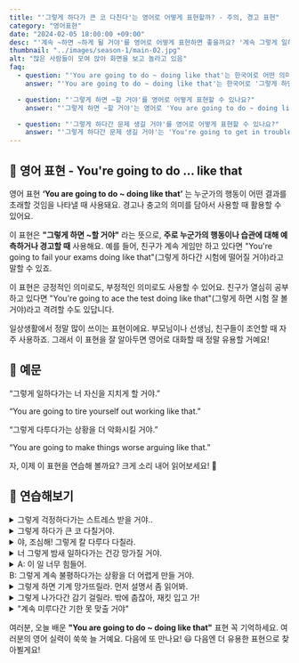 ```yaml
---
title: "'그렇게 하다가 큰 코 다친다'는 영어로 어떻게 표현할까? - 주의, 경고 표현"
category: "영어표현"
date: "2024-02-05 18:00:00 +09:00"
desc: "'계속 ~하면 ~하게 될 거야'를 영어로 어떻게 표현하면 좋을까요? '계속 그렇게 일하면 지치게 될 거야.', '계속 그렇게 다투면 상황이 더 나빠질 거야.' 등을 영어로 표현하는 법을 배워봅시다. 다양한 예문을 통해서 연습하고 본인의 표현으로 만들어 보세요."
thumbnail: "../images/season-1/main-02.jpg"
alt: "많은 사람들이 모여 앉아 화면을 보고 놀라고 있음"
faq:
  - question: "'You are going to do ~ doing like that'는 한국어로 어떤 의미인가요?"
    answer: "'You are going to do ~ doing like that'는 한국어로 '그렇게 하면 ~할 거야' 또는 '그렇게 하다간 ~할 거야'로 번역될 수 있습니다. 이 표현은 누군가의 현재 행동이나 습관에 대해 미래의 결과를 예측하거나 경고할 때 사용합니다."

  - question: "'그렇게 하면 ~할 거야'를 영어로 어떻게 표현할 수 있나요?"
    answer: "'그렇게 하면 ~할 거야'는 영어로 'You are going to do ~ doing like that'로 표현할 수 있습니다. 예를 들어, '그렇게 공부하면 시험 잘 볼 거야'는 'You're going to ace the test studying like that'로 말할 수 있습니다."

  - question: "'그렇게 하다간 문제 생길 거야'를 영어로 어떻게 표현할 수 있나요?"
    answer: "'그렇게 하다간 문제 생길 거야'는 'You're going to get in trouble acting like that'로 표현할 수 있습니다. 이는 'You are going to do ~ doing like that' 패턴을 사용한 예입니다."
---
```


## 🌟 영어 표현 - You're going to do ... like that

영어 표현 **‘You are going to do ~ doing like that’** 는 누군가의 행동이 어떤 결과를 초래할 것임을 나타낼 때 사용돼요. 경고나 충고의 의미를 담아서 사용할 때 활용할 수 있어요.

이 표현은 **"그렇게 하면 ~할 거야"** 라는 뜻으로, **주로 누군가의 행동이나 습관에 대해 예측하거나 경고할 때** 사용해요. 예를 들어, 친구가 계속 게임만 하고 있다면 "You're going to fail your exams doing like that"(그렇게 하다간 시험에 떨어질 거야)라고 말할 수 있죠.

이 표현은 긍정적인 의미로도, 부정적인 의미로도 사용할 수 있어요. 친구가 열심히 공부하고 있다면 "You're going to ace the test doing like that"(그렇게 하면 시험 잘 볼 거야)라고 격려할 수도 있답니다.

일상생활에서 정말 많이 쓰이는 표현이에요. 부모님이나 선생님, 친구들이 조언할 때 자주 사용하죠. 그래서 이 표현을 잘 알아두면 영어로 대화할 때 정말 유용할 거예요!

## 📖 예문

“그렇게 일하다가는 너 자신을 지치게 할 거야.”

“You are going to tire yourself out working like that.”

“그렇게 다투다가는 상황을 더 악화시킬 거야.”

“You are going to make things worse arguing like that.”

자, 이제 이 표현을 연습해 볼까요? 크게 소리 내어 읽어보세요! 🚀

## 💬 연습해보기

<details>
  <summary>그렇게 걱정하다가는 스트레스 받을 거야..</summary>
  <span>You are going to stress yourself out worrying like that.</span>
</details>

<details>
 <summary>그렇게 하다가 큰 코 다칠거야.</summary>
  <span>You are going to end up in trouble doing it like that.</span>
</details>

<details>
<summary>야, 조심해! 그렇게 칼 다루다 다칠라.</summary>
<span>Hey, you're going to hurt yourself handling the knife like that! Be careful.</span>
</details>

<details>
  <summary>너 그렇게 밤새 일하다가는 건강 망가질 거야.</summary>
  <span>
  You are going to harm your health working overnight like that.
  </span>
</details>

<details>
  <summary>A: 이 일 너무 힘들어.<br>
  B: 그렇게 계속 불평하다가는 상황을 더 어렵게 만들 거야.
  </summary>
  <span>
  A: This work is too hard.<br>
  B: You are going to make things harder for yourself complaining like that.
  </span>
</details>

<details>
<summary>그렇게 하면 기계 망가뜨릴라. 먼저 설명서 좀 읽어봐.</summary>
<span>You're going to break the machine doing like that. Read the manual first, okay?</span>
</details>

<details>
<summary>그렇게 나가다간 감기 걸릴라. 밖에 춥잖아, 재킷 입고 가!</summary>
<span>You're going to catch a cold going out like that. Put on a jacket, it's freezing outside!</span>
</details>

<details>
<summary>"계속 미루다간 기한 못 맞출 거야"</summary>
<span>You're going to miss the deadline if you keep procrastinating"</span>
</details>

여러분, 오늘 배운 **"You are going to do ~ doing like that"** 표현 꼭 기억하세요. 여러분의 영어 실력이 쑥쑥 늘 거예요. 다음에 또 만나요! 😃 다음엔 더 유용한 표현으로 찾아뵐게요!
